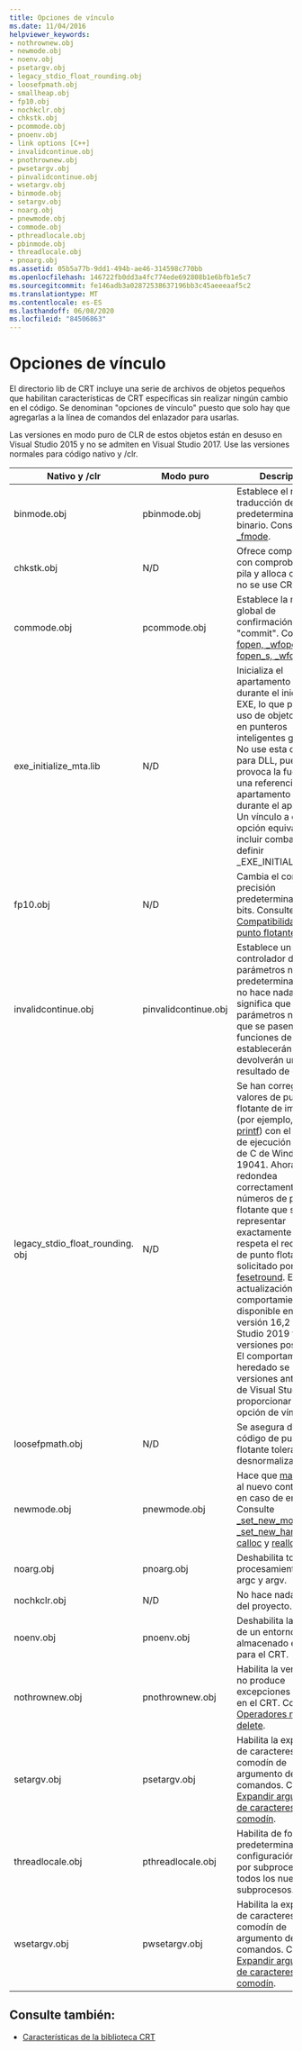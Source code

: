 ```yaml
---
title: Opciones de vínculo
ms.date: 11/04/2016
helpviewer_keywords:
- nothrownew.obj
- newmode.obj
- noenv.obj
- psetargv.obj
- legacy_stdio_float_rounding.obj
- loosefpmath.obj
- smallheap.obj
- fp10.obj
- nochkclr.obj
- chkstk.obj
- pcommode.obj
- pnoenv.obj
- link options [C++]
- invalidcontinue.obj
- pnothrownew.obj
- pwsetargv.obj
- pinvalidcontinue.obj
- wsetargv.obj
- binmode.obj
- setargv.obj
- noarg.obj
- pnewmode.obj
- commode.obj
- pthreadlocale.obj
- pbinmode.obj
- threadlocale.obj
- pnoarg.obj
ms.assetid: 05b5a77b-9dd1-494b-ae46-314598c770bb
ms.openlocfilehash: 146722fb0dd3a4fc774ede692808b1e6bfb1e5c7
ms.sourcegitcommit: fe146adb3a02872538637196bb3c45aeeeaaf5c2
ms.translationtype: MT
ms.contentlocale: es-ES
ms.lasthandoff: 06/08/2020
ms.locfileid: "84506863"
---
```

# <a name="link-options"></a>Opciones de vínculo

El directorio lib de CRT incluye una serie de archivos de objetos pequeños que habilitan características de CRT específicas sin realizar ningún cambio en el código. Se denominan "opciones de vínculo" puesto que solo hay que agregarlas a la línea de comandos del enlazador para usarlas.

Las versiones en modo puro de CLR de estos objetos están en desuso en Visual Studio 2015 y no se admiten en Visual Studio 2017. Use las versiones normales para código nativo y /clr.

|Nativo y /clr|Modo puro|Description|
|----------------------|---------------|-----------------|
|binmode.obj|pbinmode.obj|Establece el modo de traducción de archivo predeterminado en binario. Consulte [_fmode](../c-runtime-library/fmode.md).|
|chkstk.obj|N/D|Ofrece compatibilidad con comprobación de pila y alloca cuando no se use CRT.|
|commode.obj|pcommode.obj|Establece la marca global de confirmación en "commit". Consulte [fopen, _wfopen](../c-runtime-library/reference/fopen-wfopen.md) y [fopen_s, _wfopen_s](../c-runtime-library/reference/fopen-s-wfopen-s.md).|
|exe_initialize_mta.lib|N/D|Inicializa el apartamento MTA durante el inicio de EXE, lo que permite el uso de objetos COM en punteros inteligentes globales. No use esta opción para DLL, puesto que provoca la fuga de una referencia al apartamento MTA durante el apagado. Un vínculo a esta opción equivale a incluir combase.h y definir _EXE_INITIALIZE_MTA. |
|fp10.obj|N/D|Cambia el control de precisión predeterminado a 64 bits. Consulte [Compatibilidad con el punto flotante](../c-runtime-library/floating-point-support.md).|
|invalidcontinue.obj|pinvalidcontinue.obj|Establece un controlador de parámetros no válidos predeterminado que no hace nada, lo que significa que los parámetros no válidos que se pasen a funciones de CRT solo establecerán errno y devolverán un resultado de error.|
|legacy_stdio_float_rounding. obj|N/D|Se han corregido los valores de punto flotante de impresión (por ejemplo, al usar [printf](../c-runtime-library/reference/printf-printf-l-wprintf-wprintf-l.md)) con el tiempo de ejecución universal de C de Windows 10 19041. Ahora redondea correctamente los números de punto flotante que se van a representar exactamente y respeta el redondeo de punto flotante solicitado por [fesetround](../c-runtime-library/reference/fegetround-fesetround2.md). Esta actualización de comportamiento está disponible en la versión 16,2 de Visual Studio 2019 y versiones posteriores. El comportamiento heredado se usa en versiones anteriores de Visual Studio o al proporcionar esta opción de vínculo.|
|loosefpmath.obj|N/D|Se asegura de que el código de punto flotante tolera valores desnormalizados.|
|newmode.obj|pnewmode.obj|Hace que [malloc](../c-runtime-library/reference/malloc.md) llame al nuevo controlador en caso de error. Consulte [_set_new_mode](../c-runtime-library/reference/set-new-mode.md), [_set_new_handler](../c-runtime-library/reference/set-new-handler.md), [calloc](../c-runtime-library/reference/calloc.md) y [realloc](../c-runtime-library/reference/realloc.md).|
|noarg.obj|pnoarg.obj|Deshabilita todo el procesamiento de argc y argv.|
|nochkclr.obj|N/D|No hace nada. Quitar del proyecto.|
|noenv.obj|pnoenv.obj|Deshabilita la creación de un entorno almacenado en caché para el CRT.|
|nothrownew.obj|pnothrownew.obj|Habilita la versión que no produce excepciones de new en el CRT. Consulte [Operadores new y delete](../cpp/new-and-delete-operators.md).|
|setargv.obj|psetargv.obj|Habilita la expansión de caracteres comodín de argumento de línea de comandos. Consulte [Expandir argumentos de caracteres comodín](../c-language/expanding-wildcard-arguments.md).|
|threadlocale.obj|pthreadlocale.obj|Habilita de forma predeterminada la configuración regional por subproceso para todos los nuevos subprocesos.|
|wsetargv.obj|pwsetargv.obj|Habilita la expansión de caracteres comodín de argumento de línea de comandos. Consulte [Expandir argumentos de caracteres comodín](../c-language/expanding-wildcard-arguments.md).|

## <a name="see-also"></a>Consulte también:

- [Características de la biblioteca CRT](../c-runtime-library/crt-library-features.md)
